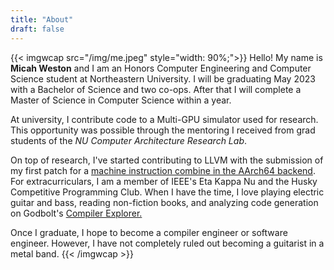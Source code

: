 ```yaml
---
title: "About"
draft: false
---
```


{{< imgwcap src="/img/me.jpeg" style="width: 90%;">}}
Hello! My name is **Micah Weston** and I am an Honors Computer Engineering and Computer Science student at Northeastern University. I will be graduating May 2023 with a Bachelor of Science and two co-ops. After that I will complete a Master of Science in Computer Science within a year.

At university, I contribute code to a Multi-GPU simulator used for research. This opportunity was possible through the mentoring I received from grad students of the _NU Computer Architecture Research Lab_. 

On top of research, I've started contributing to LLVM with the submission of my first patch for a [machine instruction combine in the AArch64 backend](https://reviews.llvm.org/D116468 "LLVM Patch Review"). For extracurriculars, I am a member of IEEE's Eta Kappa Nu and the Husky Competitive Programming Club. When I have the time, I love playing electric guitar and bass, reading non-fiction books, and analyzing code generation on Godbolt\'s [Compiler Explorer.](https://godbolt.org/ "Compiler Explorer")

Once I graduate, I hope to become a compiler engineer or software engineer. However, I have not completely ruled out becoming a guitarist in a metal band.
{{< /imgwcap >}}
